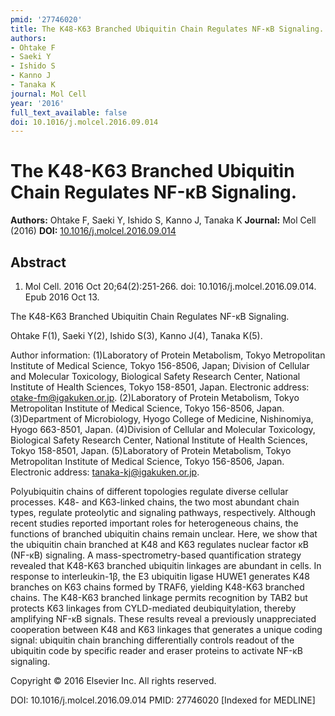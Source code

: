 ```yaml
---
pmid: '27746020'
title: The K48-K63 Branched Ubiquitin Chain Regulates NF-κB Signaling.
authors:
- Ohtake F
- Saeki Y
- Ishido S
- Kanno J
- Tanaka K
journal: Mol Cell
year: '2016'
full_text_available: false
doi: 10.1016/j.molcel.2016.09.014
---
```


# The K48-K63 Branched Ubiquitin Chain Regulates NF-κB Signaling.
**Authors:** Ohtake F, Saeki Y, Ishido S, Kanno J, Tanaka K
**Journal:** Mol Cell (2016)
**DOI:** [10.1016/j.molcel.2016.09.014](https://doi.org/10.1016/j.molcel.2016.09.014)

## Abstract

1. Mol Cell. 2016 Oct 20;64(2):251-266. doi: 10.1016/j.molcel.2016.09.014. Epub 
2016 Oct 13.

The K48-K63 Branched Ubiquitin Chain Regulates NF-κB Signaling.

Ohtake F(1), Saeki Y(2), Ishido S(3), Kanno J(4), Tanaka K(5).

Author information:
(1)Laboratory of Protein Metabolism, Tokyo Metropolitan Institute of Medical 
Science, Tokyo 156-8506, Japan; Division of Cellular and Molecular Toxicology, 
Biological Safety Research Center, National Institute of Health Sciences, Tokyo 
158-8501, Japan. Electronic address: otake-fm@igakuken.or.jp.
(2)Laboratory of Protein Metabolism, Tokyo Metropolitan Institute of Medical 
Science, Tokyo 156-8506, Japan.
(3)Department of Microbiology, Hyogo College of Medicine, Nishinomiya, Hyogo 
663-8501, Japan.
(4)Division of Cellular and Molecular Toxicology, Biological Safety Research 
Center, National Institute of Health Sciences, Tokyo 158-8501, Japan.
(5)Laboratory of Protein Metabolism, Tokyo Metropolitan Institute of Medical 
Science, Tokyo 156-8506, Japan. Electronic address: tanaka-kj@igakuken.or.jp.

Polyubiquitin chains of different topologies regulate diverse cellular 
processes. K48- and K63-linked chains, the two most abundant chain types, 
regulate proteolytic and signaling pathways, respectively. Although recent 
studies reported important roles for heterogeneous chains, the functions of 
branched ubiquitin chains remain unclear. Here, we show that the ubiquitin chain 
branched at K48 and K63 regulates nuclear factor κB (NF-κB) signaling. A 
mass-spectrometry-based quantification strategy revealed that K48-K63 branched 
ubiquitin linkages are abundant in cells. In response to interleukin-1β, the E3 
ubiquitin ligase HUWE1 generates K48 branches on K63 chains formed by TRAF6, 
yielding K48-K63 branched chains. The K48-K63 branched linkage permits 
recognition by TAB2 but protects K63 linkages from CYLD-mediated 
deubiquitylation, thereby amplifying NF-κB signals. These results reveal a 
previously unappreciated cooperation between K48 and K63 linkages that generates 
a unique coding signal: ubiquitin chain branching differentially controls 
readout of the ubiquitin code by specific reader and eraser proteins to activate 
NF-κB signaling.

Copyright © 2016 Elsevier Inc. All rights reserved.

DOI: 10.1016/j.molcel.2016.09.014
PMID: 27746020 [Indexed for MEDLINE]
